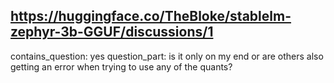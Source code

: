 ## https://huggingface.co/TheBloke/stablelm-zephyr-3b-GGUF/discussions/1

contains_question: yes
question_part: is it only on my end or are others also getting an error when trying to use any of the quants?